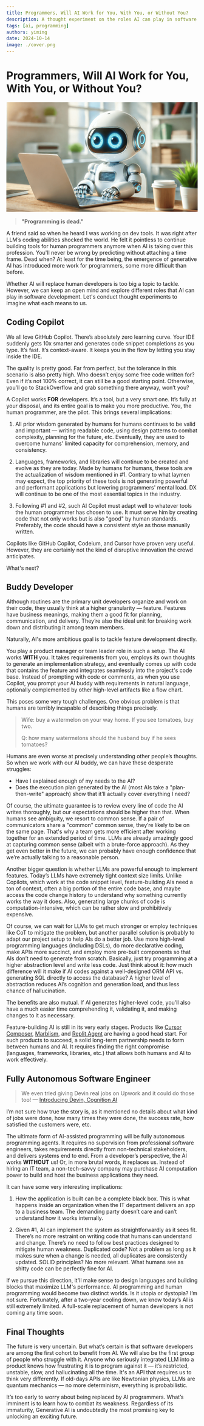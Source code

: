 ```yaml
---
title: Programmers, Will AI Work for You, With You, or Without You?
description: A thought experiment on the roles AI can play in software development.
tags: [ai, programming]
authors: yiming
date: 2024-10-14
image: ./cover.png
---
```


# Programmers, Will AI Work for You, With You, or Without You?

![Cover Image](cover.png)
> **"Programming is dead."**

A friend said so when he heard I was working on dev tools. It was right after LLM’s coding abilities shocked the world. He felt it pointless to continue building tools for human programmers anymore when AI is taking over this profession. You'll never be wrong by predicting without attaching a time frame. Dead when? At least for the time being, the emergence of generative AI has introduced more work for programmers, some more difficult than before.

Whether AI will replace human developers is too big a topic to tackle. However, we can keep an open mind and explore different roles that AI can play in software development. Let's conduct thought experiments to imagine what each means to us.

## Coding Copilot

We all love GitHub Copilot. There’s absolutely zero learning curve. Your IDE suddenly gets 10x smarter and generates code snippet completions as you type. It’s fast. It’s context-aware. It keeps you in the flow by letting you stay inside the IDE. 

The quality is pretty good. Far from perfect, but the tolerance in this scenario is also pretty high. Who doesn’t enjoy some free code written for? Even if it’s not 100% correct, it can still be a good starting point. Otherwise, you’ll go to StackOverflow and grab something there anyway, won’t you?

A Copilot works **FOR** developers. It’s a tool, but a very smart one. It’s fully at your disposal, and its entire goal is to make you more productive. You, the human programmer, are the pilot. This brings several implications:

1. All prior wisdom generated by humans for humans continues to be valid and important — writing readable code, using design patterns to combat complexity, planning for the future, etc. Eventually, they are used to overcome humans' limited capacity for comprehension, memory, and consistency.
   
2. Languages, frameworks, and libraries will continue to be created and evolve as they are today. Made by humans for humans, these tools are the actualization of wisdom mentioned in #1. Contrary to what laymen may expect, the top priority of these tools is not generating powerful and performant applications but lowering programmers' mental load. DX will continue to be one of the most essential topics in the industry.
   
3. Following #1 and #2, such AI Copilot must adapt well to whatever tools the human programmer has chosen to use. It must serve him by creating code that not only works but is also "good" by human standards. Preferably, the code should have a consistent style as those manually written.

Copilots like GitHub Copilot, Codeium, and Cursor have proven very useful. However, they are certainly not the kind of disruptive innovation the crowd anticipates.

What's next?

## Buddy Developer

Although routines are the primary unit developers organize and work on their code, they usually think at a higher granularity — feature. Features have business meanings, making them a good fit for planning, communication, and delivery. They’re also the ideal unit for breaking work down and distributing it among team members.

Naturally, AI's more ambitious goal is to tackle feature development directly.

You play a product manager or team leader role in such a setup. The AI works **WITH** you. It takes requirements from you, employs its own thoughts to generate an implementation strategy, and eventually comes up with code that contains the feature and integrates seamlessly into the project's code base. Instead of prompting with code or comments, as when you use Copilot, you prompt your AI buddy with requirements in natural language, optionally complemented by other high-level artifacts like a flow chart.

This poses some very tough challenges. One obvious problem is that humans are terribly incapable of describing things precisely.

> Wife: buy a watermelon on your way home. If you see tomatoes, buy two.
>
> Q: how many watermelons should the husband buy if he sees tomatoes?
> 

Humans are even worse at precisely understanding other people’s thoughts. So when we work with our AI buddy, we can have these desperate struggles:

- Have I explained enough of my needs to the AI?
- Does the execution plan generated by the AI (most AIs take a "plan-then-write" approach) show that it’ll actually cover everything I need?

Of course, the ultimate guarantee is to review every line of code the AI writes thoroughly, but our expectations should be higher than that. When humans see ambiguity, we resort to common sense. If a pair of communicators share a "common" common sense, they’re likely to be on the same page. That's why a team gets more efficient after working together for an extended period of time. LLMs are already amazingly good at capturing common sense (albeit with a brute-force approach). As they get even better in the future, we can probably have enough confidence that we’re actually talking to a reasonable person.

Another bigger question is whether LLMs are powerful enough to implement features. Today’s LLMs have extremely tight context size limits. Unlike Copilots, which work at the code snippet level, feature-building AIs need a ton of context, often a big portion of the entire code base, and maybe access the code change history to understand why something currently works the way it does. Also, generating large chunks of code is computation-intensive, which can be rather slow and prohibitively expensive.

Of course, we can wait for LLMs to get much stronger or employ techniques like CoT to mitigate the problem, but another parallel solution is probably to adapt our project setup to help AIs do a better job. Use more high-level programming languages (including DSLs), do more declarative coding, make APIs more succinct, and employ more pre-built components so that AIs don’t need to generate from scratch. Basically, just try programming at a higher abstraction level and write less code. Just think about it: how much difference will it make if AI codes against a well-designed ORM API vs. generating SQL directly to access the database? A higher level of abstraction reduces AI’s cognition and generation load, and thus less chance of hallucination. 

The benefits are also mutual. If AI generates higher-level code, you’ll also have a much easier time comprehending it, validating it, and making changes to it as necessary.

Feature-building AI is still in its very early stages. Products like [Cursor Composer](https://youtu.be/V9_RzjqCXP8), [Marblism](https://www.marblism.com/), and [Replit Agent](https://docs.replit.com/replitai/agent) are having a good head start. For such products to succeed, a solid long-term partnership needs to form between humans and AI. It requires finding the right compromise (languages, frameworks, libraries, etc.) that allows both humans and AI to work effectively.

## Fully Autonomous Software Engineer

> We even tried giving Devin real jobs on Upwork and it could do those too!
— [Introducing Devin, Cognition AI](https://www.cognition.ai/blog/introducing-devin#:~:text=We%20even%20tried%20giving%20Devin%20real%20jobs%20on%20Upwork%20and%20it%20could%20do%20those%20too!)
> 

I’m not sure how true the story is, as it mentioned no details about what kind of jobs were done, how many times they were done, the success rate, how satisfied the customers were, etc.

The ultimate form of AI-assisted programming will be fully autonomous programming agents. It requires no supervision from professional software engineers, takes requirements directly from non-technical stakeholders, and delivers systems end to end. From a developer’s perspective, the AI works **WITHOUT** us! Or, in more brutal words, it replaces us. Instead of hiring an IT team, a non-tech-savvy company may purchase AI computation power to build and host the business applications they need. 

It can have some very interesting implications:

1. How the application is built can be a complete black box. This is what happens inside an organization when the IT department delivers an app to a business team. The demanding party doesn’t care and can’t understand how it works internally.
   
2. Given #1, AI can implement the system as straightforwardly as it sees fit. There’s no more restraint on writing code that humans can understand and change. There’s no need to follow best practices designed to mitigate human weakness. Duplicated code? Not a problem as long as it makes sure when a change is needed, all duplicates are consistently updated. SOLID principles? No more relevant. What humans see as shitty code can be perfectly fine for AI.

If we pursue this direction, it'll make sense to design languages and building blocks that maximize LLM's performance. AI programming and human programming would become two distinct worlds. Is it utopia or dystopia? I’m not sure. Fortunately, after a two-year cooling down, we know today’s AI is still extremely limited. A full-scale replacement of human developers is not coming any time soon.

## Final Thoughts

The future is very uncertain. But what’s certain is that software developers are among the first cohort to benefit from AI. We will also be the first group of people who struggle with it. Anyone who seriously integrated LLM into a product knows how frustrating it is to program against it — it’s restricted, unstable, slow, and hallucinating all the time. It's an API that requires us to think very differently. If old-days APIs are like Newtonian physics, LLMs are quantum mechanics — no more determinism, everything is probabilistic.

It’s too early to worry about being replaced by AI programmers. What’s imminent is to learn how to combat its weakness. Regardless of its immaturity, Generative AI is undoubtedly the most promising key to unlocking an exciting future.
